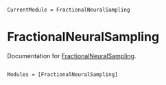 ```@meta
CurrentModule = FractionalNeuralSampling
```

# FractionalNeuralSampling

Documentation for [FractionalNeuralSampling](https://github.com/brendanjohnharris/FractionalNeuralSampling.jl).

```@index
```

```@autodocs
Modules = [FractionalNeuralSampling]
```
